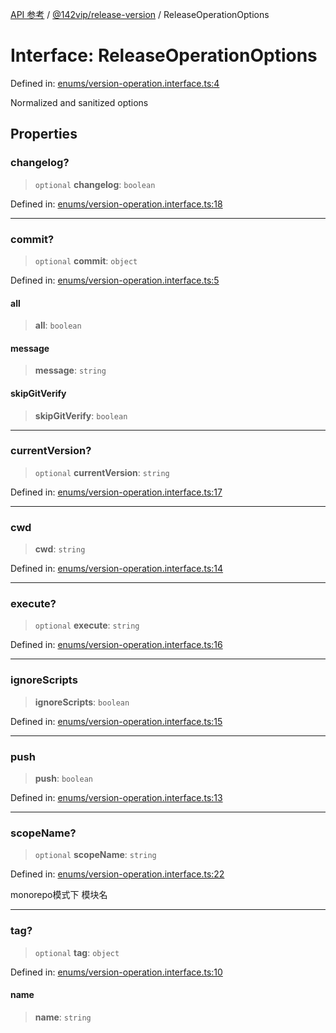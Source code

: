 [API 参考](../wiki/Home) / [@142vip/release-version](../wiki/@142vip.release-version) / ReleaseOperationOptions

# Interface: ReleaseOperationOptions

Defined in: [enums/version-operation.interface.ts:4](https://github.com/142vip/core-x/blob/15d5bc9ef4bece78c0e60bdf074a2d245f625100/packages/release-version/src/enums/version-operation.interface.ts#L4)

Normalized and sanitized options

## Properties

### changelog?

> `optional` **changelog**: `boolean`

Defined in: [enums/version-operation.interface.ts:18](https://github.com/142vip/core-x/blob/15d5bc9ef4bece78c0e60bdf074a2d245f625100/packages/release-version/src/enums/version-operation.interface.ts#L18)

***

### commit?

> `optional` **commit**: `object`

Defined in: [enums/version-operation.interface.ts:5](https://github.com/142vip/core-x/blob/15d5bc9ef4bece78c0e60bdf074a2d245f625100/packages/release-version/src/enums/version-operation.interface.ts#L5)

#### all

> **all**: `boolean`

#### message

> **message**: `string`

#### skipGitVerify

> **skipGitVerify**: `boolean`

***

### currentVersion?

> `optional` **currentVersion**: `string`

Defined in: [enums/version-operation.interface.ts:17](https://github.com/142vip/core-x/blob/15d5bc9ef4bece78c0e60bdf074a2d245f625100/packages/release-version/src/enums/version-operation.interface.ts#L17)

***

### cwd

> **cwd**: `string`

Defined in: [enums/version-operation.interface.ts:14](https://github.com/142vip/core-x/blob/15d5bc9ef4bece78c0e60bdf074a2d245f625100/packages/release-version/src/enums/version-operation.interface.ts#L14)

***

### execute?

> `optional` **execute**: `string`

Defined in: [enums/version-operation.interface.ts:16](https://github.com/142vip/core-x/blob/15d5bc9ef4bece78c0e60bdf074a2d245f625100/packages/release-version/src/enums/version-operation.interface.ts#L16)

***

### ignoreScripts

> **ignoreScripts**: `boolean`

Defined in: [enums/version-operation.interface.ts:15](https://github.com/142vip/core-x/blob/15d5bc9ef4bece78c0e60bdf074a2d245f625100/packages/release-version/src/enums/version-operation.interface.ts#L15)

***

### push

> **push**: `boolean`

Defined in: [enums/version-operation.interface.ts:13](https://github.com/142vip/core-x/blob/15d5bc9ef4bece78c0e60bdf074a2d245f625100/packages/release-version/src/enums/version-operation.interface.ts#L13)

***

### scopeName?

> `optional` **scopeName**: `string`

Defined in: [enums/version-operation.interface.ts:22](https://github.com/142vip/core-x/blob/15d5bc9ef4bece78c0e60bdf074a2d245f625100/packages/release-version/src/enums/version-operation.interface.ts#L22)

monorepo模式下 模块名

***

### tag?

> `optional` **tag**: `object`

Defined in: [enums/version-operation.interface.ts:10](https://github.com/142vip/core-x/blob/15d5bc9ef4bece78c0e60bdf074a2d245f625100/packages/release-version/src/enums/version-operation.interface.ts#L10)

#### name

> **name**: `string`
